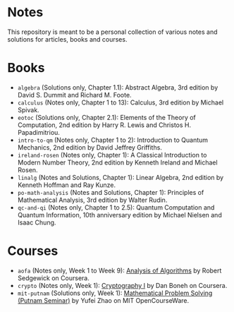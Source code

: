 Notes
======

This repository is meant to be a personal collection of various notes and
solutions for articles, books and courses.

# Books

* `algebra` (Solutions only, Chapter 1.1): Abstract Algebra, 3rd edition by
David S. Dummit and Richard M. Foote.
* `calculus` (Notes only, Chapter 1 to 13): Calculus, 3rd edition by Michael
Spivak.
* `eotoc` (Solutions only, Chapter 2.1): Elements of the Theory of Computation,
2nd edition by Harry R. Lewis and Christos H. Papadimitriou.
* `intro-to-qm` (Notes only, Chapter 1 to 2): Introduction to Quantum
Mechanics, 2nd edition by David Jeffrey Griffiths.
* `ireland-rosen` (Notes only, Chapter 1): A Classical Introduction to Modern
Number Theory, 2nd edition by Kenneth Ireland and Michael Rosen.
* `linalg` (Notes and Solutions, Chapter 1): Linear Algebra, 2nd edition by
Kenneth Hoffman and Ray Kunze.
* `po-math-analysis` (Notes and Solutions, Chapter 1): Principles of
Mathematical Analysis, 3rd edition by Walter Rudin.
* `qc-and-qi` (Notes only, Chapter 1 to 2.5): Quantum Computation and Quantum
Information, 10th anniversary edition by Michael Nielsen and Isaac Chung.

# Courses

* `aofa` (Notes only, Week 1 to Week 9):
[Analysis of Algorithms](https://www.coursera.org/learn/analysis-of-algorithms)
by Robert Sedgewick on Coursera.
* `crypto` (Notes only, Week 1):
[Cryptography I](https://www.coursera.org/learn/crypto) by Dan Boneh on
Coursera.
* `mit-putnam` (Solutions only, Week 1):
[Mathematical Problem Solving (Putnam Seminar)](https://ocw.mit.edu/courses/mathematics/18-a34-mathematical-problem-solving-putnam-seminar-fall-2018/index.htm)
by Yufei Zhao on MIT OpenCourseWare.

